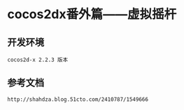 # cocos2dx番外篇——虚拟摇杆

## 开发环境
	cocos2d-x 2.2.3 版本
## 参考文档
	http://shahdza.blog.51cto.com/2410787/1549666
